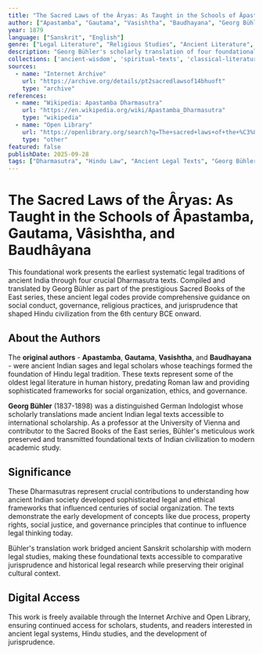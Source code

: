 ```yaml
---
title: "The Sacred Laws of the Âryas: As Taught in the Schools of Âpastamba, Gautama, Vâsishtha, and Baudhâyana"
author: ["Apastamba", "Gautama", "Vasishtha", "Baudhayana", "Georg Bühler"]
year: 1879
language: ["Sanskrit", "English"]
genre: ["Legal Literature", "Religious Studies", "Ancient Literature", "Philosophy"]
description: "Georg Bühler's scholarly translation of four foundational Hindu legal texts (Dharmasutras) from ancient India. This comprehensive work presents the earliest systematic legal traditions covering social conduct, governance, religious practices, and jurisprudence that shaped Hindu society for millennia."
collections: ['ancient-wisdom', 'spiritual-texts', 'classical-literature']
sources:
  - name: "Internet Archive"
    url: "https://archive.org/details/pt2sacredlawsof14bhuoft"
    type: "archive"
references:
  - name: "Wikipedia: Apastamba Dharmasutra"
    url: "https://en.wikipedia.org/wiki/Apastamba_Dharmasutra"
    type: "wikipedia"
  - name: "Open Library"
    url: "https://openlibrary.org/search?q=The+sacred+laws+of+the+%C3%82ryas&mode=everything"
    type: "other"
featured: false
publishDate: 2025-09-28
tags: ["Dharmasutra", "Hindu Law", "Ancient Legal Texts", "Georg Bühler", "Apastamba", "Gautama", "Vasishtha", "Baudhayana", "Sacred Books of the East", "Vedic Literature", "Indian Jurisprudence", "Religious Law"]
---
```


# The Sacred Laws of the Âryas: As Taught in the Schools of Âpastamba, Gautama, Vâsishtha, and Baudhâyana

This foundational work presents the earliest systematic legal traditions of ancient India through four crucial Dharmasutra texts. Compiled and translated by Georg Bühler as part of the prestigious Sacred Books of the East series, these ancient legal codes provide comprehensive guidance on social conduct, governance, religious practices, and jurisprudence that shaped Hindu civilization from the 6th century BCE onward.

## About the Authors

The **original authors** - **Apastamba**, **Gautama**, **Vasishtha**, and **Baudhayana** - were ancient Indian sages and legal scholars whose teachings formed the foundation of Hindu legal tradition. These texts represent some of the oldest legal literature in human history, predating Roman law and providing sophisticated frameworks for social organization, ethics, and governance.

**Georg Bühler** (1837-1898) was a distinguished German Indologist whose scholarly translations made ancient Indian legal texts accessible to international scholarship. As a professor at the University of Vienna and contributor to the Sacred Books of the East series, Bühler's meticulous work preserved and transmitted foundational texts of Indian civilization to modern academic study.

## Significance

These Dharmasutras represent crucial contributions to understanding how ancient Indian society developed sophisticated legal and ethical frameworks that influenced centuries of social organization. The texts demonstrate the early development of concepts like due process, property rights, social justice, and governance principles that continue to influence legal thinking today.

Bühler's translation work bridged ancient Sanskrit scholarship with modern legal studies, making these foundational texts accessible to comparative jurisprudence and historical legal research while preserving their original cultural context.

## Digital Access

This work is freely available through the Internet Archive and Open Library, ensuring continued access for scholars, students, and readers interested in ancient legal systems, Hindu studies, and the development of jurisprudence.